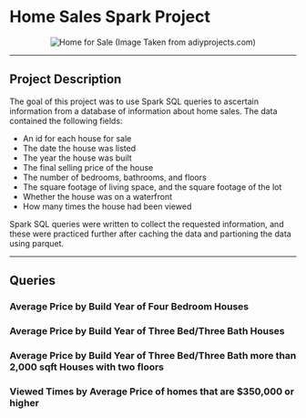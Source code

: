 # Home Sales Spark Project

<p align="center">
  <img src="https://www.adiyprojects.com/wp-content/uploads/2021/08/Selling-Your-Home1-768x432.jpg" alt="Home for Sale (Image Taken from adiyprojects.com)">
</p>

-----

## Project Description

The goal of this project was to use Spark SQL queries to ascertain information from a database of information about home sales. The data contained the following fields:
- An id for each house for sale
- The date the house was listed
- The year the house was built
- The final selling price of the house
- The number of bedrooms, bathrooms, and floors
- The square footage of living space, and the square footage of the lot
- Whether the house was on a waterfront
- How many times the house had been viewed

Spark SQL queries were written to collect the requested information, and these were practiced further after caching the data and partioning the data using parquet.

-----

## Queries

### Average Price by Build Year of Four Bedroom Houses


### Average Price by Build Year of Three Bed/Three Bath Houses

### Average Price by Build Year of Three Bed/Three Bath more than 2,000 sqft Houses with two floors

### Viewed Times by Average Price of homes that are $350,000 or higher

